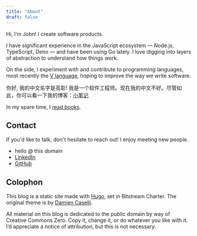 ```yaml
---
title: "About"
draft: false
---
```


Hi, I’m John! I create software products.

I have significant experience in the JavaScript ecosystem — Node.js, TypeScript, Deno — and have been using Go lately. I love digging into layers of abstraction to understand how things work.

On the side, I experiment with and contribute to programming languages, most recently the [V language](https://vlang.io/), hoping to improve the way we write software.

你好, 我的中文名字是高彰! 我是一个软件工程师。现在我的中文不好。尽管如此，你可以看一下我的博客：[小笔记](https://xiaobiji.co)

In my spare time, I [read books](https://stack.app/u/john/books).

## Contact

If you'd like to talk, don't hesitate to reach out! I enjoy meeting new people.

- hello @ this domain
- [LinkedIn](https://www.linkedin.com/in/johnjago/)
- [GitHub](https://github.com/johnjago)

## Colophon

This blog is a static site made with [Hugo](https://gohugo.io/), set in
Bitstream Charter. The original theme is by [Damien Caselli](https://github.com/dashdashzako).

All material on this blog is dedicated to the public domain by way of Creative
Commons Zero. Copy it, change it, or do whatever you like with it. I’d
appreciate a notice of attribution, but this is not necessary.
